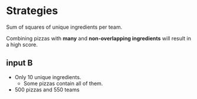 # Strategies

Sum of squares of unique ingredients per team. 

Combining pizzas with __many__ and __non-overlapping ingredients__ will result in a high score.

## input B

- Only 10 unique ingredients. 
    - Some pizzas contain all of them.
- 500 pizzas and 550 teams  
